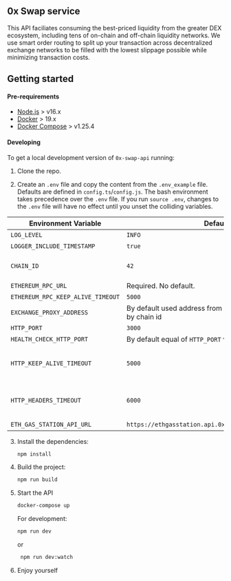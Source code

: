 ## 0x Swap service

This API faciliates consuming the best-priced liquidity from the greater DEX ecosystem, including tens of on-chain and off-chain liquidity networks. We use smart order routing to split up your transaction across decentralized exchange networks to be filled with the lowest slippage possible while minimizing transaction costs.

## Getting started

#### Pre-requirements

-   [Node.js](https://nodejs.org/en/download/) > v16.x
-   [Docker](https://www.docker.com/products/docker-desktop) > 19.x
-   [Docker Compose](https://docs.docker.com/compose/install/) > v1.25.4

#### Developing

To get a local development version of `0x-swap-api` running:

1. Clone the repo.

2. Create an `.env` file and copy the content from the `.env_example` file. Defaults are defined in `config.ts`/`config.js`. The bash environment takes precedence over the `.env` file. If you run `source .env`, changes to the `.env` file will have no effect until you unset the colliding variables.

| Environment Variable                   | Default                                                           | Description                                                                                                                                                                            |
| -------------------------------------- |-------------------------------------------------------------------| -------------------------------------------------------------------------------------------------------------------------------------------------------------------------------------- |
| `LOG_LEVEL`                            | `INFO`                                                            | NOTHING, ERROR, WARN, INFO, DEBUG.
| `LOGGER_INCLUDE_TIMESTAMP`             | `true`                                                            | Show milliseconds timestamp in log output.  
| `CHAIN_ID`                             | `42`                                                              | The chain id you'd like your API to run on (e.g: `1` -> mainnet, `42` -> Kovan, `3` -> Ropsten, `1337` -> Ganache). Defaults to `42` in the API, but required for `docker-compose up`. |
| `ETHEREUM_RPC_URL`                     | Required. No default.                                             | The URL used to issue JSON RPC requests.   
| `ETHEREUM_RPC_KEEP_ALIVE_TIMEOUT`      | `5000`                                                            | Timeout waiting for an RPC response, in milliseconds
| `EXCHANGE_PROXY_ADDRESS`               | By default used address from `@0x/contract-addresses` by chain id | Custom ZeroEx proxy contract address.
| `HTTP_PORT`                            | `3000`                                                            | Server port
| `HEALTH_CHECK_HTTP_PORT`               | By default equal of `HTTP_PORT` value                             | Server Status Check port
| `HTTP_KEEP_ALIVE_TIMEOUT`              | `5000`                                                            | Number of milliseconds of inactivity the servers waits for additional incoming data after it finished writing last response before a socket will be destroyed. Ref: https://nodejs.org/api/http.html#http_server_keepalivetimeout
| `HTTP_HEADERS_TIMEOUT`                 | `6000`                                                            | Limit the amount of time the parser will wait to receive the complete HTTP headers. NOTE: This value HAS to be higher than HTTP_KEEP_ALIVE_TIMEOUT. Ref: https://nodejs.org/api/http.html#http_server_headerstimeout
| `ETH_GAS_STATION_API_URL`              | `https://ethgasstation.api.0x.org/api/ethgasAPI.json`             | Eth Gas Station URL.

3. Install the dependencies:

    ```sh
    npm install
    ```

4. Build the project:

    ```sh
    npm run build
    ```

5. Start the API

    ```sh
    docker-compose up
    ```

   For development:

    ```sh
    npm run dev
    ```
   or
   ```sh
    npm run dev:watch
    ```

6. Enjoy yourself
